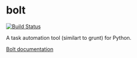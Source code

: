 # bolt

[![Build Status](https://travis-ci.org/abantos/bolt.svg?branch=master)](https://travis-ci.org/abantos/bolt)

A task automation tool (similart to grunt) for Python.

[Bolt documentation](http://bolt-task-automation.readthedocs.io)
